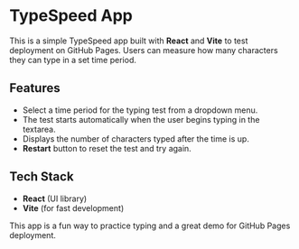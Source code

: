 # TypeSpeed App

This is a simple TypeSpeed app built with **React** and **Vite** to test deployment on GitHub Pages. Users can measure how many characters they can type in a set time period.

## Features
- Select a time period for the typing test from a dropdown menu.
- The test starts automatically when the user begins typing in the textarea.
- Displays the number of characters typed after the time is up.
- **Restart** button to reset the test and try again.

## Tech Stack
- **React** (UI library)
- **Vite** (for fast development)

This app is a fun way to practice typing and a great demo for GitHub Pages deployment.
